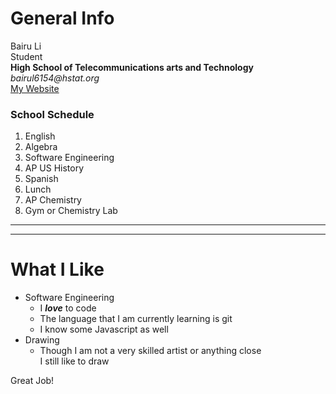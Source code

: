 # General Info  
Bairu Li  
Student  
**High School of Telecommunications arts and Technology**  
_bairul6154@hstat.org_  
[My Website](https://sites.google.com/a/hstat.org/bairul6154sep11/)

### School Schedule
1. English
2. Algebra
3. Software Engineering
4. AP US History
5. Spanish
6. Lunch
7. AP Chemistry
8. Gym or Chemistry Lab

---
---
# What I Like

* Software Engineering
    * I **_love_** to code
    * The language that I am currently learning is git
    * I know some Javascript as well
* Drawing
    * Though I am not a very skilled artist or anything close  
    I still like to draw

Great Job!